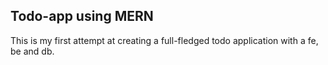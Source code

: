 ## Todo-app using MERN
This is my first attempt at creating a full-fledged todo application with a fe, be and db.